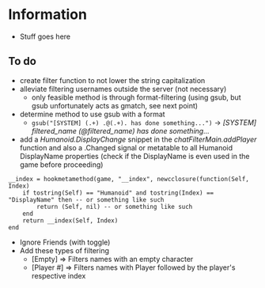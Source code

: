 # Information
- Stuff goes here

## To do
- create filter function to not lower the string capitalization
- alleviate filtering usernames outside the server (not necessary)
  - only feasible method is through format-filtering (using gsub, but gsub unfortunately acts as gmatch, see next point)
- determine method to use gsub with a format
  - `gsub("[SYSTEM] (.+) .@(.+). has done something...")` -> _[SYSTEM] filtered_name (@filtered_name) has done something..._
- add a _Humanoid.DisplayChange_ snippet in the _chatFilterMain.addPlayer_ function and also a .Changed signal or metatable to all Humanoid DisplayName properties (check if the DisplayName is even used in the game before proceeding)
``` 
__index = hookmetamethod(game, "__index", newcclosure(function(Self, Index)  
    if tostring(Self) == "Humanoid" and tostring(Index) == "DisplayName" then -- or something like such
        return (Self, nil) -- or something like such
    end
    return __index(Self, Index)
end 
```
- Ignore Friends (with toggle)
- Add these types of filtering
  - [Empty] => Filters names with an empty character
  - [Player #] => Filters names with Player followed by the player's respective index

